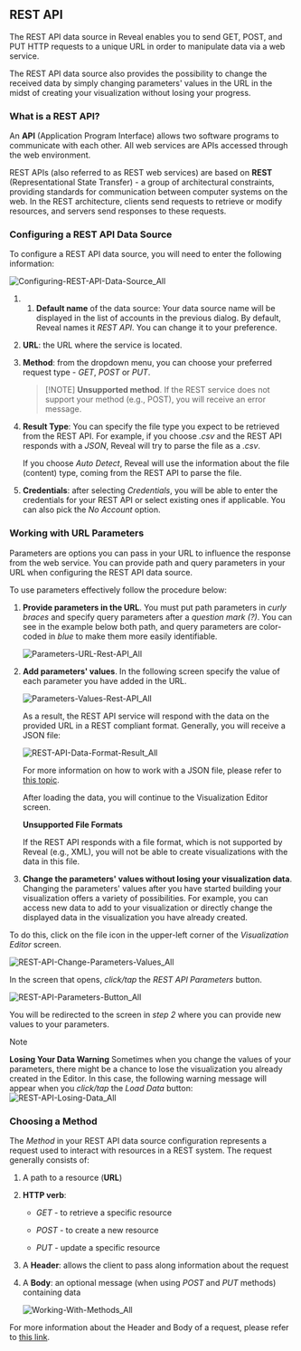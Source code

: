 ## REST API

The REST API data source in Reveal enables you to send GET, POST, and PUT
HTTP requests to a unique URL in order to manipulate data via a web
service.

The REST API data source also provides the possibility to change the
received data by simply changing parameters' values in the URL in the
midst of creating your visualization without losing your progress.

### What is a REST API?

An **API** (Application Program Interface) allows two software programs
to communicate with each other. All web services are APIs accessed
through the web environment.

REST APIs (also referred to as REST web services) are based on **REST**
(Representational State Transfer) - a group of architectural
constraints, providing standards for communication between computer
systems on the web. In the REST architecture, clients send requests to
retrieve or modify resources, and servers send responses to these
requests.

### Configuring a REST API Data Source

To configure a REST API data source, you will need to enter the
following information:

![Configuring-REST-API-Data-Source\_All](images/Configuring-REST-API-Data-Source_All.png)

1. 1.  **Default name** of the data source: Your data source name will be displayed in the list of accounts in the previous dialog. By default, Reveal names it *REST API*. You can change it to your preference.


2.  **URL**: the URL where the service is located.

3.  **Method**: from the dropdown menu, you can choose your preferred request type - *GET*, *POST* or *PUT*.
    > [!NOTE] **Unsupported method**.
    > If the REST service does not support your method (e.g., POST), you will receive an error message.

4. **Result Type**: You can specify the file type you expect to be retrieved from the REST API. For example, if you choose *.csv* and the REST API responds with a *JSON*, Reveal will try to parse the file as a *.csv*.

    If you choose *Auto Detect*, Reveal will use the information about the file (content) type, coming from the REST API to parse the file.  

5.  **Credentials**: after selecting *Credentials*, you will be able to
    enter the credentials for your REST API or select existing ones if
    applicable. You can also pick the *No Account* option.

### Working with URL Parameters

Parameters are options you can pass in your URL to influence the
response from the web service. You can provide path and query parameters
in your URL when configuring the REST API data source.

To use parameters effectively follow the procedure below:

1.  **Provide parameters in the URL**. You must put path parameters in
    *curly braces* and specify query parameters after a *question mark
    (?)*. You can see in the example below both path, and query
    parameters are color-coded in *blue* to make them more easily
    identifiable.

    ![Parameters-URL-Rest-API\_All](images/Parameters-URL-Rest-API_All.png)

2.  **Add parameters' values**. In the following screen specify the
    value of each parameter you have added in the URL.

    ![Parameters-Values-Rest-API\_All](images/Parameters-Values-Rest-API_All.png)

    As a result, the REST API service will respond with the data on the
    provided URL in a REST compliant format. Generally, you will receive
    a JSON file:

    ![REST-API-Data-Format-Result\_All](images/REST-API-Data-Format-Result_All.png)

    For more information on how to work with a JSON file, please refer
    to [this topic](~/en/datasources/working-files/working-with-json-files.md).

    After loading the data, you will continue to the Visualization Editor
    screen.

    <div class="note">

    **Unsupported File Formats**

    If the REST API responds with a file format, which is not supported
    by Reveal (e.g., XML), you will not be able to create visualizations
    with the data in this file.

    </div>

3.  **Change the parameters' values without losing your visualization data**. Changing the parameters' values after you have started building your visualization offers a variety of possibilities. For example, you can access new data to add to your visualization or directly change the displayed data in the visualization you have already created.

To do this, click on the file icon in the upper-left corner of the
    *Visualization Editor* screen.

![REST-API-Change-Parameters-Values\_All](images/REST-API-Change-Parameters-Values_All.png)

In the screen that opens, *click/tap* the *REST API Parameters* button.

![REST-API-Parameters-Button\_All](images/REST-API-Parameters-Button_All.png)

You will be redirected to the screen in *step 2* where you can provide new values to your parameters.

> [!NOTE]
> **Losing Your Data Warning**
Sometimes when you change the values of your parameters, there might be a chance to lose the visualization you already created in the Editor. In this case, the following warning message will appear when you *click/tap* the *Load Data* button:
>![REST-API-Losing-Data\_All](images/REST-API-Losing-Data_All.png)

### Choosing a Method

The *Method* in your REST API data source configuration represents a
request used to interact with resources in a REST system. The request
generally consists of:

1.  A path to a resource (**URL**)

2.  **HTTP verb**:

      - *GET* - to retrieve a specific resource

      - *POST* - to create a new resource

      - *PUT* - update a specific resource

3.  A **Header**: allows the client to pass along information about the
    request

4.  A **Body**: an optional message (when using *POST* and *PUT*
    methods) containing data

    ![Working-With-Methods\_All](images/Working-With-Methods_All.png)

For more information about the Header and Body of a request, please
refer to [this link](https://developer.mozilla.org/en-US/docs/Web/HTTP/Messages#Headers).
